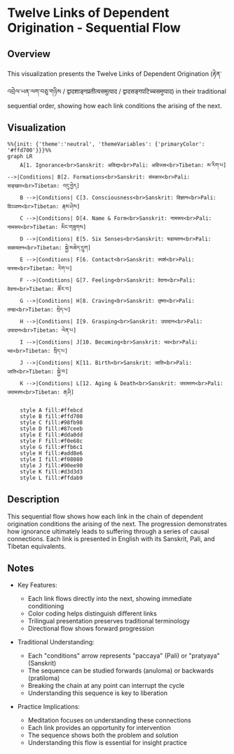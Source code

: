 # Twelve Links of Dependent Origination - Sequential Flow

## Overview
This visualization presents the Twelve Links of Dependent Origination (རྟེན་འབྲེལ་ཡན་ལག་བཅུ་གཉིས / द्वादशाङ्गप्रतीत्यसमुत्पाद / द्वादसङ्गपटिच्चसमुप्पाद) in their traditional sequential order, showing how each link conditions the arising of the next.

## Visualization
```mermaid
%%{init: {'theme':'neutral', 'themeVariables': {'primaryColor': '#ffd700'}}}%%
graph LR
    A[1. Ignorance<br>Sanskrit: अविद्या<br>Pali: अविज्जा<br>Tibetan: མ་རིག་པ] -->|Conditions| B[2. Formations<br>Sanskrit: संस्कार<br>Pali: सङ्खार<br>Tibetan: འདུ་བྱེད]
    B -->|Conditions| C[3. Consciousness<br>Sanskrit: विज्ञान<br>Pali: विञ्ञाण<br>Tibetan: རྣམ་ཤེས]
    C -->|Conditions| D[4. Name & Form<br>Sanskrit: नामरूप<br>Pali: नामरूप<br>Tibetan: མིང་གཟུགས]
    D -->|Conditions| E[5. Six Senses<br>Sanskrit: षडायतन<br>Pali: सळायतन<br>Tibetan: སྐྱེ་མཆེད་དྲུག]
    E -->|Conditions| F[6. Contact<br>Sanskrit: स्पर्श<br>Pali: फस्स<br>Tibetan: རེག་པ]
    F -->|Conditions| G[7. Feeling<br>Sanskrit: वेदना<br>Pali: वेदना<br>Tibetan: ཚོར་བ]
    G -->|Conditions| H[8. Craving<br>Sanskrit: तृष्णा<br>Pali: तण्हा<br>Tibetan: སྲེད་པ]
    H -->|Conditions| I[9. Grasping<br>Sanskrit: उपादान<br>Pali: उपादान<br>Tibetan: ལེན་པ]
    I -->|Conditions| J[10. Becoming<br>Sanskrit: भव<br>Pali: भव<br>Tibetan: སྲིད་པ]
    J -->|Conditions| K[11. Birth<br>Sanskrit: जाति<br>Pali: जाति<br>Tibetan: སྐྱེ་བ]
    K -->|Conditions| L[12. Aging & Death<br>Sanskrit: जरामरण<br>Pali: जरामरण<br>Tibetan: རྒ་ཤི]

    style A fill:#ffebcd
    style B fill:#ffd700
    style C fill:#98fb98
    style D fill:#87ceeb
    style E fill:#dda0dd
    style F fill:#f0e68c
    style G fill:#ffb6c1
    style H fill:#add8e6
    style I fill:#f08080
    style J fill:#90ee90
    style K fill:#d3d3d3
    style L fill:#ffdab9
```

## Description
This sequential flow shows how each link in the chain of dependent origination conditions the arising of the next. The progression demonstrates how ignorance ultimately leads to suffering through a series of causal connections. Each link is presented in English with its Sanskrit, Pali, and Tibetan equivalents.

## Notes
- Key Features:
  - Each link flows directly into the next, showing immediate conditioning
  - Color coding helps distinguish different links
  - Trilingual presentation preserves traditional terminology
  - Directional flow shows forward progression

- Traditional Understanding:
  - Each "conditions" arrow represents "paccaya" (Pali) or "pratyaya" (Sanskrit)
  - The sequence can be studied forwards (anuloma) or backwards (pratiloma)
  - Breaking the chain at any point can interrupt the cycle
  - Understanding this sequence is key to liberation

- Practice Implications:
  - Meditation focuses on understanding these connections
  - Each link provides an opportunity for intervention
  - The sequence shows both the problem and solution
  - Understanding this flow is essential for insight practice